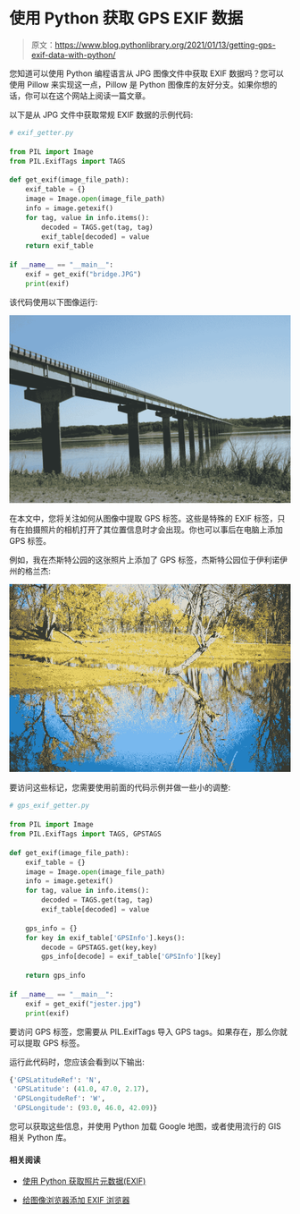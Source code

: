 # 使用 Python 获取 GPS EXIF 数据

> 原文：<https://www.blog.pythonlibrary.org/2021/01/13/getting-gps-exif-data-with-python/>

您知道可以使用 Python 编程语言从 JPG 图像文件中获取 EXIF 数据吗？您可以使用 Pillow 来实现这一点，Pillow 是 Python 图像库的友好分支。如果你想的话，你可以在这个网站上阅读一篇文章。

以下是从 JPG 文件中获取常规 EXIF 数据的示例代码:

```py
# exif_getter.py

from PIL import Image
from PIL.ExifTags import TAGS

def get_exif(image_file_path):
    exif_table = {}
    image = Image.open(image_file_path)
    info = image.getexif()
    for tag, value in info.items():
        decoded = TAGS.get(tag, tag)
        exif_table[decoded] = value
    return exif_table

if __name__ == "__main__":
    exif = get_exif("bridge.JPG")
    print(exif)

```

该代码使用以下图像运行:

![Mile long bridge](img/9102a1b6313f58245af252adae4f59ae.png)

在本文中，您将关注如何从图像中提取 GPS 标签。这些是特殊的 EXIF 标签，只有在拍摄照片的相机打开了其位置信息时才会出现。你也可以事后在电脑上添加 GPS 标签。

例如，我在杰斯特公园的这张照片上添加了 GPS 标签，杰斯特公园位于伊利诺伊州的格兰杰:

![](img/85bbc5431a7518d06b220de35505ac27.png)

要访问这些标记，您需要使用前面的代码示例并做一些小的调整:

```py
# gps_exif_getter.py

from PIL import Image
from PIL.ExifTags import TAGS, GPSTAGS

def get_exif(image_file_path):
    exif_table = {}
    image = Image.open(image_file_path)
    info = image.getexif()
    for tag, value in info.items():
        decoded = TAGS.get(tag, tag)
        exif_table[decoded] = value

    gps_info = {}
    for key in exif_table['GPSInfo'].keys():
        decode = GPSTAGS.get(key,key)
        gps_info[decode] = exif_table['GPSInfo'][key]

    return gps_info

if __name__ == "__main__":
    exif = get_exif("jester.jpg")
    print(exif)

```

要访问 GPS 标签，您需要从 PIL.ExifTags 导入 GPS tags。如果存在，那么你就可以提取 GPS 标签。

运行此代码时，您应该会看到以下输出:

```py
{'GPSLatitudeRef': 'N',
 'GPSLatitude': (41.0, 47.0, 2.17),
 'GPSLongitudeRef': 'W',
 'GPSLongitude': (93.0, 46.0, 42.09)}
```

您可以获取这些信息，并使用 Python 加载 Google 地图，或者使用流行的 GIS 相关 Python 库。

#### 相关阅读

*   [使用 Python 获取照片元数据(EXIF)](https://www.blog.pythonlibrary.org/2010/03/28/getting-photo-metadata-exif-using-python/)

*   [给图像浏览器添加 EXIF 浏览器](https://www.blog.pythonlibrary.org/2010/04/10/adding-an-exif-viewer-to-the-image-viewer/)